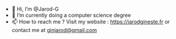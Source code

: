- 👋 Hi, I’m @Jarod-G
- 🌱 I’m currently doing a computer science degree
- 📫 How to reach me ? Visit my website : https://jarodgineste.fr or contact me at ginjarod@gmail.com

<!---
Jarod-G/Jarod-G is a ✨ special ✨ repository because its `README.md` (this file) appears on your GitHub profile.
You can click the Preview link to take a look at your changes.
--->
